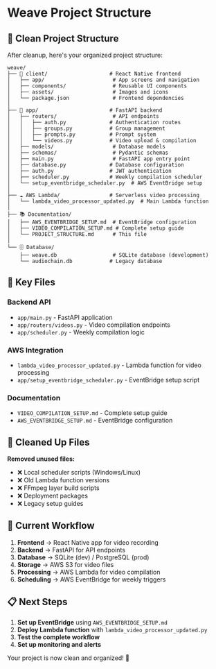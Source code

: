 # Weave Project Structure

## 📁 Clean Project Structure

After cleanup, here's your organized project structure:

```
weave/
├── 📱 client/                    # React Native frontend
│   ├── app/                      # App screens and navigation
│   ├── components/               # Reusable UI components
│   ├── assets/                   # Images and icons
│   └── package.json              # Frontend dependencies
│
├── 🚀 app/                       # FastAPI backend
│   ├── routers/                  # API endpoints
│   │   ├── auth.py              # Authentication routes
│   │   ├── groups.py            # Group management
│   │   ├── prompts.py           # Prompt system
│   │   └── videos.py            # Video upload & compilation
│   ├── models/                   # Database models
│   ├── schemas/                  # Pydantic schemas
│   ├── main.py                   # FastAPI app entry point
│   ├── database.py              # Database configuration
│   ├── auth.py                  # JWT authentication
│   ├── scheduler.py             # Weekly compilation scheduler
│   └── setup_eventbridge_scheduler.py  # AWS EventBridge setup
│
├── ☁️ AWS Lambda/                # Serverless video processing
│   └── lambda_video_processor_updated.py  # Main Lambda function
│
├── 📚 Documentation/
│   ├── AWS_EVENTBRIDGE_SETUP.md  # EventBridge configuration
│   ├── VIDEO_COMPILATION_SETUP.md # Complete setup guide
│   └── PROJECT_STRUCTURE.md      # This file
│
└── 🗄️ Database/
    ├── weave.db                  # SQLite database (development)
    └── audiochain.db            # Legacy database
```

## 🎯 Key Files

### **Backend API**

- `app/main.py` - FastAPI application
- `app/routers/videos.py` - Video compilation endpoints
- `app/scheduler.py` - Weekly compilation logic

### **AWS Integration**

- `lambda_video_processor_updated.py` - Lambda function for video processing
- `app/setup_eventbridge_scheduler.py` - EventBridge setup script

### **Documentation**

- `VIDEO_COMPILATION_SETUP.md` - Complete setup guide
- `AWS_EVENTBRIDGE_SETUP.md` - EventBridge configuration

## 🧹 Cleaned Up Files

**Removed unused files:**

- ❌ Local scheduler scripts (Windows/Linux)
- ❌ Old Lambda function versions
- ❌ FFmpeg layer build scripts
- ❌ Deployment packages
- ❌ Legacy setup guides

## 🚀 Current Workflow

1. **Frontend** → React Native app for video recording
2. **Backend** → FastAPI for API endpoints
3. **Database** → SQLite (dev) / PostgreSQL (prod)
4. **Storage** → AWS S3 for video files
5. **Processing** → AWS Lambda for video compilation
6. **Scheduling** → AWS EventBridge for weekly triggers

## 📋 Next Steps

1. **Set up EventBridge** using `AWS_EVENTBRIDGE_SETUP.md`
2. **Deploy Lambda function** with `lambda_video_processor_updated.py`
3. **Test the complete workflow**
4. **Set up monitoring and alerts**

Your project is now clean and organized! 🎉
